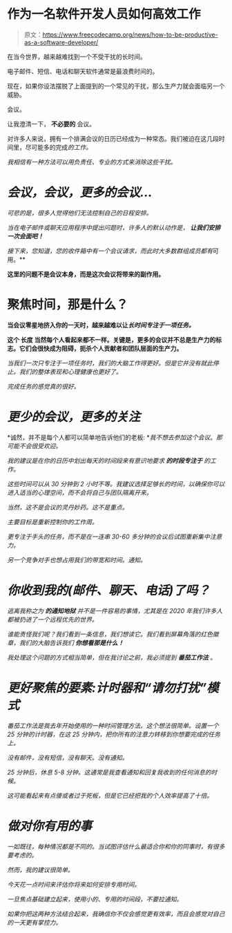 # 作为一名软件开发人员如何高效工作

> 原文：<https://www.freecodecamp.org/news/how-to-be-productive-as-a-software-developer/>

在当今世界，越来越难找到一个不受干扰的长时间。

电子邮件、短信、电话和聊天软件通常是最浪费时间的。

现在，如果你设法摆脱了上面提到的一个常见的干扰，那么生产力就会面临另一个威胁。

会议。

让我澄清一下， **不必要的** 会议。

对许多人来说，拥有一个排满会议的日历已经成为一种常态。我们被迫在这几段时间里，尽可能多的完成*的工作。*

*我相信有一种方法可以用负责任、专业的方式来消除这些干扰。*

# *会议，会议，更多的会议…*

*可悲的是，很多人觉得他们无法控制自己的日程安排。*

*当在电子邮件或聊天应用程序中提出问题时，许多人的默认动作是， **让我们安排一次会面吧！***

*接下来，您知道，您的收件箱中有一个会议请求，而此时大多数群组成员都有*可用。**

**这里的问题不是会议本身，而是这次会议将带来的副作用。**

# **聚焦时间，那是什么？**

**当会议零星地挤入你的一天时，越来越难以让*长时间专注于一项任务。***

**这个 **长度** 当然每个人看起来都不一样。关键是，更多的会议并不总是生产力的标志。它们会很快成为阻碍，扼杀个人贡献者和团队层面的生产力。**

*当我们一次只专注于一项任务时，我们的大脑工作得更好。但是它并没有就此停止。我们的整体表现和心理健康也更好了。*

*完成任务的感觉真的很好。*

# *更少的会议，更多的关注*

*诚然，并不是每个人都可以简单地告诉他们的老板: **我不想去参加这个会议*。*那可能不会很受欢迎。*

*我的建议是在你的日历中划出每天的时间段来有意识地要求 **的时段专注于** 的工作。*

*这些时间可以从 30 分钟到 2 小时不等。我建议选择足够长的时间，以确保你可以进入适当的心理空间，而不会将自己与团队隔离开来。*

*当然，这不是会议的灵丹妙药。这不是重点。*

*主要目标是重新控制你的工作周。*

*更专注于手头的任务，而不是在一连串 30-60 多分钟的会议后试图重新集中注意力。*

*另一个竞争对手也想占用我们的带宽和时间。通知。*

# *你收到我的(邮件、聊天、电话)了吗？*

*逃离我称之为 **的通知地狱** 并不是一件容易的事情，尤其是在 2020 年我们许多人都被扔进了一个远程优先的世界。*

*谁能责怪我们呢？我们看到一条信息，我们想读它。我们看到屏幕角落的红色徽章，我们的大脑告诉我们 **你想看那是什么！***

*我处理这个问题的方式相当简单，但在我讨论之前，我必须提到 **番茄工作法** 。*

# *更好聚焦的要素:计时器和“请勿打扰”模式*

*番茄工作法是我去年开始使用的一种时间管理方法。这个想法很简单。设置一个 25 分钟的计时器，在这 25 分钟内，把你所有的注意力转移到你想要完成的任务上。*

*没有邮件，没有短信，没有聊天。没有通知。*

*25 分钟后，休息 5-8 分钟。这通常是我查看通知和回复我收到的任何消息的时候。*

*这可能看起来有点傻或者过于死板，但是它已经把我的个人效率提高了十倍。*

# *做对你有用的事*

*一如既往，每种情况都是不同的。当试图评估什么最适合你和你的同事时，有很多要考虑的。*

*然而，我的建议很简单。*

*今天花一点时间来评估你将来如何安排专用时间。*

*一旦焦点基础建立起来，使用小的、专用的时间段，不要拉通知。*

*如果你把这两种方法结合起来，我确信你不仅会感觉更有效率，而且会感觉对自己的一天更有掌控力。*